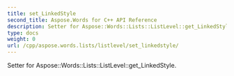 ```yaml
---
title: set_LinkedStyle
second_title: Aspose.Words for C++ API Reference
description: Setter for Aspose::Words::Lists::ListLevel::get_LinkedStyle. 
type: docs
weight: 0
url: /cpp/aspose.words.lists/listlevel/set_linkedstyle/
---
```


Setter for Aspose::Words::Lists::ListLevel::get_LinkedStyle. 

